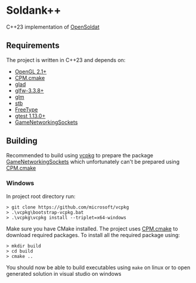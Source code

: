 # Soldank++
C++23 implementation of [OpenSoldat](https://github.com/opensoldat/opensoldat)

## Requirements
The project is written in C++23 and depends on:
- [OpenGL 2.1+](https://www.opengl.org/)
- [CPM.cmake](https://github.com/cpm-cmake/CPM.cmake)
- [glad](https://glad.dav1d.de/)
- [glfw-3.3.8+](https://www.glfw.org/)
- [glm](https://github.com/g-truc/glm)
- [stb](https://github.com/nothings/stb)
- [FreeType](https://freetype.org/)
- [gtest 1.13.0+](https://github.com/google/googletest)
- [GameNetworkingSockets](https://github.com/ValveSoftware/GameNetworkingSockets)

## Building
Recommended to build using [vcpkg](https://github.com/microsoft/vcpkg) to prepare
the package [GameNetworkingSockets](https://github.com/ValveSoftware/GameNetworkingSockets)
which unfortunately can't be prepared using [CPM.cmake](https://github.com/cpm-cmake/CPM.cmake)

### Windows
In project root directory run:
```
> git clone https://github.com/microsoft/vcpkg
> .\vcpkg\bootstrap-vcpkg.bat
> .\vcpkg\vcpkg install --triplet=x64-windows
```

Make sure you have CMake installed. The project uses [CPM.cmake](https://github.com/cpm-cmake/CPM.cmake) to download required packages.
To install all the required package using:
```
> mkdir build
> cd build
> cmake ..
```
You should now be able to build executables using `make` on linux or to open generated solution in visual studio on windows
